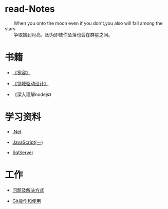 # read-Notes 

&nbsp;&nbsp;&nbsp;&nbsp;&nbsp;&nbsp;&nbsp;When you onto the moon even if you don't,you also will fall among the stars</br>
 &nbsp;&nbsp;&nbsp;&nbsp;&nbsp;&nbsp;&nbsp;争取摘到月亮，因为即使你坠落也会在群星之间。

# 书籍
*  [《宽容》](https://github.com/yuxl01/read-Notes/blob/master/book/%E5%AE%BD%E5%AE%B9.md)

*  [《领域驱动设计》](https://github.com/yuxl01/read-Notes/blob/master/book/%E9%A2%86%E5%9F%9F%E9%A9%B1%E5%8A%A8%E8%AE%BE%E8%AE%A1.md)

*  《深入理解nodejs》



# 学习资料

*  [.Net](https://github.com/yuxl01/read-Notes/blob/master/vedio/.Net%E9%AB%98%E7%BA%A7.md)

*  [JavaScript(一)](https://github.com/yuxl01/read-Notes/blob/master/vedio/JavaScript.md)

*  [SqlServer](https://github.com/yuxl01/read-Notes/blob/master/vedio/Sqlserver.md)



# 工作

*  [问题及解决方式](https://github.com/yuxl01/read-Notes/blob/master/work/question.md)

*  [Git操作和使用](https://github.com/yuxl01/read-Notes/blob/master/work/OperGit.md)

